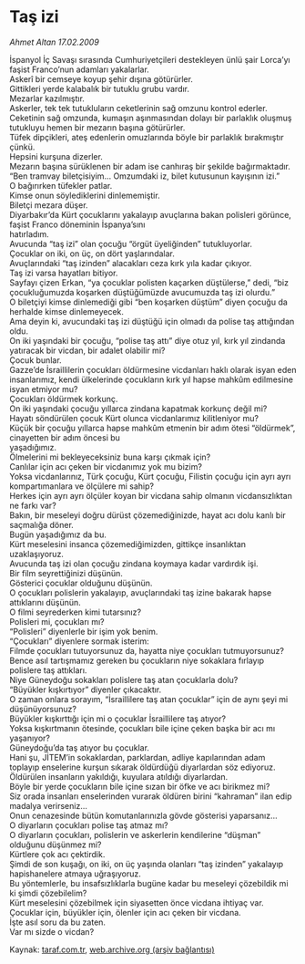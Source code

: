 # Taş izi

*Ahmet Altan 17.02.2009*

<div class="yazi">İspanyol İç Savaşı sırasında Cumhuriyetçileri destekleyen ünlü şair Lorca’yı faşist Franco’nun adamları yakalarlar. <br/>Askerî bir cemseye koyup şehir dışına götürürler. <br/>Gittikleri yerde kalabalık bir tutuklu grubu vardır. <br/>Mezarlar kazılmıştır. <br/>Askerler, tek tek tutukluların ceketlerinin sağ omzunu kontrol ederler. <br/>Ceketinin sağ omzunda, kumaşın aşınmasından dolayı bir parlaklık oluşmuş tutukluyu hemen bir mezarın başına götürürler. <br/>Tüfek dipçikleri, ateş edenlerin omuzlarında böyle bir parlaklık bırakmıştır çünkü. <br/>Hepsini kurşuna dizerler. <br/>Mezarın başına sürüklenen bir adam ise canhıraş bir şekilde bağırmaktadır. <br/>“Ben tramvay biletçisiyim... Omzumdaki iz, bilet kutusunun kayışının izi.” <br/>O bağırırken tüfekler patlar. <br/>Kimse onun söylediklerini dinlememiştir. <br/>Biletçi mezara düşer. <br/>Diyarbakır’da Kürt çocuklarını yakalayıp avuçlarına bakan polisleri görünce, faşist Franco döneminin İspanya’sını <br/>hatırladım. <br/>Avucunda “taş izi” olan çocuğu “örgüt üyeliğinden” tutukluyorlar. <br/>Çocuklar on iki, on üç, on dört yaşlarındalar. <br/>Avuçlarındaki “taş izinden” alacakları ceza kırk yıla kadar çıkıyor. <br/>Taş izi varsa hayatları bitiyor. <br/>Sayfayı çizen Erkan, “ya çocuklar polisten kaçarken düştülerse,” dedi, “biz çocukluğumuzda koşarken düştüğümüzde avucumuzda taş izi olurdu.” <br/>O biletçiyi kimse dinlemediği gibi “ben koşarken düştüm” diyen çocuğu da herhalde kimse dinlemeyecek. <br/>Ama deyin ki, avucundaki taş izi düştüğü için olmadı da polise taş attığından oldu. <br/>On iki yaşındaki bir çocuğu, “polise taş attı” diye otuz yıl, kırk yıl zindanda yatıracak bir vicdan, bir adalet olabilir mi? <br/>Çocuk bunlar. <br/>Gazze’de İsraillilerin çocukları öldürmesine vicdanları haklı olarak isyan eden insanlarımız, kendi ülkelerinde çocukların kırk yıl hapse mahkûm edilmesine isyan etmiyor mu? <br/>Çocukları öldürmek korkunç. <br/>On iki yaşındaki çocuğu yıllarca zindana kapatmak korkunç değil mi? <br/>Hayatı söndürülen çocuk Kürt olunca vicdanlarımız kilitleniyor mu? <br/>Küçük bir çocuğu yıllarca hapse mahkûm etmenin bir adım ötesi “öldürmek”, cinayetten bir adım öncesi bu <br/>yaşadığımız. <br/>Ölmelerini mi bekleyeceksiniz buna karşı çıkmak için? <br/>Canlılar için acı çeken bir vicdanımız yok mu bizim? <br/>Yoksa vicdanlarınız, Türk çocuğu, Kürt çocuğu, Filistin çocuğu için ayrı ayrı kompartımanlara ve ölçülere mi sahip? <br/>Herkes için ayrı ayrı ölçüler koyan bir vicdana sahip olmanın vicdansızlıktan ne farkı var? <br/>Bakın, bir meseleyi doğru dürüst çözemediğinizde, hayat acı dolu kanlı bir saçmalığa döner. <br/>Bugün yaşadığımız da bu. <br/>Kürt meselesini insanca çözemediğimizden, gittikçe insanlıktan uzaklaşıyoruz. <br/>Avucunda taş izi olan çocuğu zindana koymaya kadar vardırdık işi. <br/>Bir film seyrettiğinizi düşünün. <br/>Gösterici çocuklar olduğunu düşünün. <br/>O çocukları polislerin yakalayıp, avuçlarındaki taş izine bakarak hapse attıklarını düşünün. <br/>O filmi seyrederken kimi tutarsınız? <br/>Polisleri mi, çocukları mı? <br/>“Polisleri” diyenlerle bir işim yok benim. <br/>“Çocukları” diyenlere sormak isterim: <br/>Filmde çocukları tutuyorsunuz da, hayatta niye çocukları tutmuyorsunuz? <br/>Bence asıl tartışmamız gereken bu çocukların niye sokaklara fırlayıp polislere taş attıkları. <br/>Niye Güneydoğu sokakları polislere taş atan çocuklarla dolu? <br/>“Büyükler kışkırtıyor” diyenler çıkacaktır. <br/>O zaman onlara sorayım, “İsraillilere taş atan çocuklar” için de aynı şeyi mi düşünüyorsunuz? <br/>Büyükler kışkırttığı için mi o çocuklar İsraillilere taş atıyor? <br/>Yoksa kışkırtmanın ötesinde, çocukları bile içine çeken başka bir acı mı yaşanıyor? <br/>Güneydoğu’da taş atıyor bu çocuklar. <br/>Hani şu, JİTEM’in sokaklardan, parklardan, adliye kapılarından adam toplayıp enselerine kurşun sıkarak öldürdüğü diyarlardan söz ediyoruz. <br/>Öldürülen insanların yakıldığı, kuyulara atıldığı diyarlardan. <br/>Böyle bir yerde çocukların bile içine sızan bir öfke ve acı birikmez mi? <br/>Siz orada insanları enselerinden vurarak öldüren birini “kahraman” ilan edip madalya verirseniz... <br/>Onun cenazesinde bütün komutanlarınızla gövde gösterisi yaparsanız... <br/>O diyarların çocukları polise taş atmaz mı? <br/>O diyarların çocukları, polislerin ve askerlerin kendilerine “düşman” olduğunu düşünmez mi? <br/>Kürtlere çok acı çektirdik. <br/>Şimdi de son kuşağı, on iki, on üç yaşında olanları “taş izinden” yakalayıp hapishanelere atmaya uğraşıyoruz. <br/>Bu yöntemlerle, bu insafsızlıklarla bugüne kadar bu meseleyi çözebildik mi ki şimdi çözebilelim? <br/>Kürt meselesini çözebilmek için siyasetten önce vicdana ihtiyaç var. <br/>Çocuklar için, büyükler için, ölenler için acı çeken bir vicdana. <br/>İşte asıl soru da bu zaten. <br/>Var mı sizde o vicdan?</div>

Kaynak: [taraf.com.tr](http://www.taraf.com.tr:80/makale/4063.htm), [web.archive.org (arşiv bağlantısı)](http://web.archive.org/web/20100428083005/http://www.taraf.com.tr:80/makale/4063.htm)
